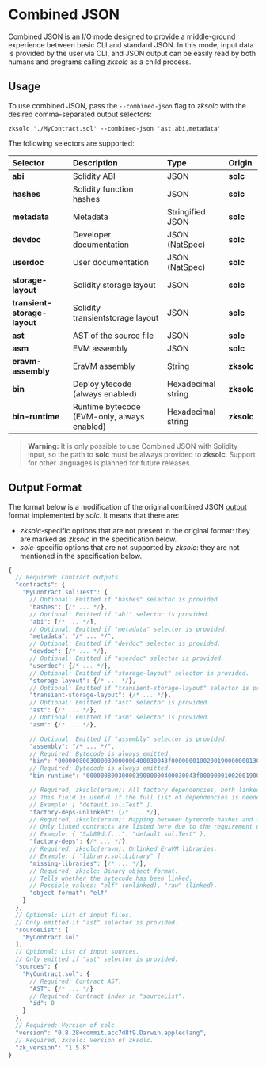 # Combined JSON

Combined JSON is an I/O mode designed to provide a middle-ground experience between basic CLI and standard JSON. In this mode, input data is provided by the user via CLI, and JSON output can be easily read by both humans and programs calling *zksolc* as a child process.



## Usage

To use combined JSON, pass the `--combined-json` flag to *zksolc* with the desired comma-separated output selectors:

```shell
zksolc './MyContract.sol' --combined-json 'ast,abi,metadata'
```

The following selectors are supported:

|         Selector              |                 Description                 |            Type           |   Origin   |
|:------------------------------|:--------------------------------------------|:--------------------------|:-----------|
| **abi**                       | Solidity ABI                                | JSON                      |  **solc**  |
| **hashes**                    | Solidity function hashes                    | JSON                      |  **solc**  |
| **metadata**                  | Metadata                                    | Stringified JSON          |  **solc**  |
| **devdoc**                    | Developer documentation                     | JSON (NatSpec)            |  **solc**  |
| **userdoc**                   | User documentation                          | JSON (NatSpec)            |  **solc**  |
| **storage-layout**            | Solidity storage layout                     | JSON                      |  **solc**  |
| **transient-storage-layout**  | Solidity transientstorage layout            | JSON                      |  **solc**  |
| **ast**                       | AST of the source file                      | JSON                      |  **solc**  |
| **asm**                       | EVM assembly                                | JSON                      |  **solc**  |
| **eravm-assembly**            | EraVM assembly                              | String                    | **zksolc** |
| **bin**                       | Deploy ytecode (always enabled)             | Hexadecimal string        | **zksolc** |
| **bin-runtime**               | Runtime bytecode (EVM-only, always enabled) | Hexadecimal string        | **zksolc** |

> **Warning:** It is only possible to use Combined JSON with Solidity input, so the path to **solc** must be always provided to **zksolc**. Support for other languages is planned for future releases.



## Output Format

The format below is a modification of the original combined JSON [output](https://docs.soliditylang.org/en/latest/using-the-compiler.html#output-description) format implemented by *solc*. It means that there are:

- *zksolc*-specific options that are not present in the original format: they are marked as *zksolc* in the specification below.
- *solc*-specific options that are not supported by *zksolc*: they are not mentioned in the specification below.

```javascript
{
  // Required: Contract outputs.
  "contracts": {
    "MyContract.sol:Test": {
      // Optional: Emitted if "hashes" selector is provided.
      "hashes": {/* ... */},
      // Optional: Emitted if "abi" selector is provided.
      "abi": [/* ... */],
      // Optional: Emitted if "metadata" selector is provided.
      "metadata": "/* ... */",
      // Optional: Emitted if "devdoc" selector is provided.
      "devdoc": {/* ... */},
      // Optional: Emitted if "userdoc" selector is provided.
      "userdoc": {/* ... */},
      // Optional: Emitted if "storage-layout" selector is provided.
      "storage-layout": {/* ... */},
      // Optional: Emitted if "transient-storage-layout" selector is provided.
      "transient-storage-layout": {/* ... */},
      // Optional: Emitted if "ast" selector is provided.
      "ast": {/* ... */},
      // Optional: Emitted if "asm" selector is provided.
      "asm": {/* ... */},

      // Optional: Emitted if "assembly" selector is provided.
      "assembly": "/* ... */",
      // Required: Bytecode is always emitted.
      "bin": "0000008003000039000000400030043f0000000100200190000000130000c13d...",
      // Required: Bytecode is always emitted.
      "bin-runtime": "0000008003000039000000400030043f0000000100200190000000130000c13d...",

      // Required, zksolc(eravm): All factory dependencies, both linked and unlinked.
      // This field is useful if the full list of dependencies is needed, including those that could not have been linked yet.
      // Example: [ "default.sol:Test" ].
      "factory-deps-unlinked": [/* ... */],
      // Required, zksolc(eravm): Mapping between bytecode hashes and full contract identifiers.
      // Only linked contracts are listed here due to the requirement of bytecode hash.
      // Example: { "5ab89dcf...": "default.sol:Test" }.
      "factory-deps": {/* ... */},
      // Required, zksolc(eravm): Unlinked EraVM libraries.
      // Example: [ "library.sol:Library" ].
      "missing-libraries": [/* ... */],
      // Required, zksolc: Binary object format.
      // Tells whether the bytecode has been linked.
      // Possible values: "elf" (unlinked), "raw" (linked).
      "object-format": "elf"
    }
  },
  // Optional: List of input files.
  // Only emitted if "ast" selector is provided.
  "sourceList": [
    "MyContract.sol"
  ],
  // Optional: List of input sources.
  // Only emitted if "ast" selector is provided.
  "sources": {
    "MyContract.sol": {
      // Required: Contract AST.
      "AST": {/* ... */}
      // Required: Contract index in "sourceList".
      "id": 0
    }
  },
  // Required: Version of solc.
  "version": "0.8.28+commit.acc7d8f9.Darwin.appleclang",
  // Required, zksolc: Version of zksolc.
  "zk_version": "1.5.8"
}
```